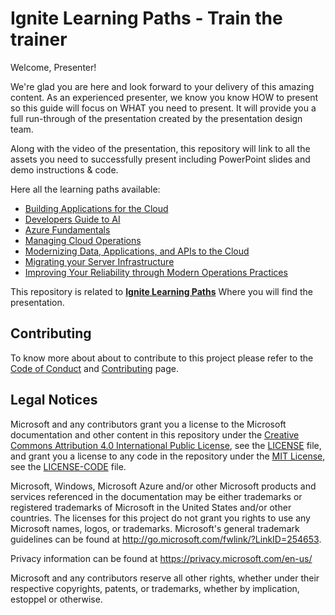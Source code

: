 # Ignite Learning Paths - Train the trainer

Welcome, Presenter! 

We're glad you are here and look forward to your delivery of this amazing content. As an experienced presenter, we know you know HOW to present so this guide will focus on WHAT you need to present. It will provide you a full run-through of the presentation created by the presentation design team. 

Along with the video of the presentation, this repository will link to all the assets you need to successfully present including PowerPoint slides and demo instructions & code. 

Here all the learning paths available:

- [Building Applications for the Cloud](./apps/README.md)
- [Developers Guide to AI](./aiml/README.md)
- [Azure Fundamentals](./afun/README.md)
- [Managing Cloud Operations](./mco/README.md)
- [Modernizing Data, Applications, and APIs to the Cloud](./mod/README.md)
- [Migrating your Server Infrastructure](./msi/README.md)
- [Improving Your Reliability through Modern Operations Practices](./ops/README.md)

This repository is related to **[Ignite Learning Paths](https://github.com/microsoft/ignite-learning-paths)** Where you will find the presentation.

## Contributing

To know more about about to contribute to this project please refer to the [Code of Conduct](CODE_OF_CONDUCT.md) and [Contributing](CONTRIBUTING.md) page.

## Legal Notices

Microsoft and any contributors grant you a license to the Microsoft documentation and other content
in this repository under the [Creative Commons Attribution 4.0 International Public License](https://creativecommons.org/licenses/by/4.0/legalcode),
see the [LICENSE](LICENSE) file, and grant you a license to any code in the repository under the [MIT License](https://opensource.org/licenses/MIT), see the
[LICENSE-CODE](LICENSE-CODE) file.

Microsoft, Windows, Microsoft Azure and/or other Microsoft products and services referenced in the documentation
may be either trademarks or registered trademarks of Microsoft in the United States and/or other countries.
The licenses for this project do not grant you rights to use any Microsoft names, logos, or trademarks.
Microsoft's general trademark guidelines can be found at http://go.microsoft.com/fwlink/?LinkID=254653.

Privacy information can be found at https://privacy.microsoft.com/en-us/

Microsoft and any contributors reserve all other rights, whether under their respective copyrights, patents,
or trademarks, whether by implication, estoppel or otherwise.

